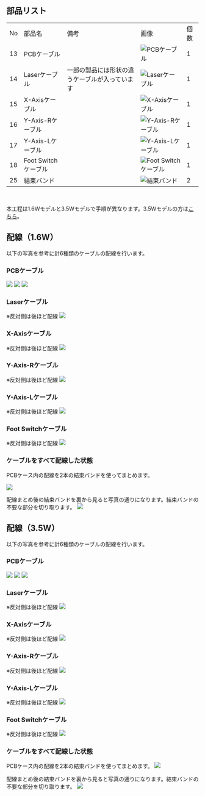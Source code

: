 ## 部品リスト
<table class="packing-list">
<tbody>
<tr>
<td>No</td>
<td>部品名</td>
<td>備考</td>
<td class="packing-img">画像</td>
<td>個数</td>
</tr>
<tr>
<td>13</td>
<td>PCBケーブル</td>
<td></td>
<td><img src="./images/06/p6-1.jpg" alt="PCBケーブル"></td>
<td>1</td>
</tr>
<tr>
<td>14</td>
<td>Laserケーブル</td>
<td>一部の製品には形状の違うケーブルが入っています</td>
<td><img src="./images/06/p6-2.jpg" alt="Laserケーブル"></td>
<td>1</td>
</tr>
<tr>
<td>15</td>
<td>X-Axisケーブル</td>
<td></td>
<td><img src="./images/06/p6-4.jpg" alt="X-Axisケーブル"></td>
<td>1</td>
</tr>
<tr>
<td>16</td>
<td>Y-Axis-Rケーブル</td>
<td></td>
<td><img src="./images/06/p6-3.jpg" alt="Y-Axis-Rケーブル"></td>
<td>1</td>
</tr>
<tr>
<td>17</td>
<td>Y-Axis-Lケーブル</td>
<td></td>
<td><img src="./images/06/p6-5.jpg" alt="Y-Axis-Lケーブル"></td>
<td>1</td>
</tr>
<tr>
<td>18</td>
<td>Foot Switchケーブル</td>
<td></td>
<td><img src="./images/06/p6-7.jpg" alt="Foot Switchケーブル"></td>
<td>1</td>
</tr>
<tr>
<td>25</td>
<td>結束バンド</td>
<td></td>
<td><img src="./images/06/p6-8.jpg" alt="結束バンド"></td>
<td>2</td>
</tr>
</tbody>
</table>

<br>

本工程は1.6Wモデルと3.5Wモデルで手順が異なります。3.5Wモデルの方は<a href="#35W">こちら</a>。

## 配線（1.6W）
以下の写真を参考に計6種類のケーブルの配線を行います。

### PCBケーブル
<img src="./images/06/mini-300mm_06_01.jpg">

<img src="./images/06/mini-300mm_06_02.jpg">

<img src="./images/06/mini-300mm_06_03.jpg">

### Laserケーブル
※反対側は後ほど配線
<img src="./images/06/mini-300mm_06_04.jpg">

### X-Axisケーブル
※反対側は後ほど配線
<img src="./images/06/mini-300mm_06_05.jpg">

### Y-Axis-Rケーブル
※反対側は後ほど配線
<img src="./images/06/mini-300mm_06_06.jpg">

### Y-Axis-Lケーブル
※反対側は後ほど配線
<img src="./images/06/mini-300mm_06_07.jpg">

### Foot Switchケーブル
※反対側は後ほど配線
<img src="./images/06/mini-300mm_06_08.jpg">

### ケーブルをすべて配線した状態
PCBケース内の配線を2本の結束バンドを使ってまとめます。

<img src="./images/06/mini-300mm_06_09.jpg">

配線まとめ後の結束バンドを裏から見ると写真の通りになります。結束バンドの不要な部分を切り取ります。
<img src="./images/06/mini-300mm_06_10.jpg">

## 配線（3.5W）
以下の写真を参考に計6種類のケーブルの配線を行います。
### PCBケーブル
<img src="./images/06/mini-300mm_06_12.jpg">

<img src="./images/06/mini-300mm_06_13.jpg">

<img src="./images/06/mini-300mm_06_14.jpg">

### Laserケーブル
※反対側は後ほど配線
<img src="./images/06/mini-300mm_06_15.jpg">

### X-Axisケーブル
※反対側は後ほど配線
<img src="./images/06/mini-300mm_06_16.jpg">

### Y-Axis-Rケーブル
※反対側は後ほど配線
<img src="./images/06/mini-300mm_06_17.jpg">

### Y-Axis-Lケーブル
※反対側は後ほど配線
<img src="./images/06/mini-300mm_06_18.jpg">

### Foot Switchケーブル
※反対側は後ほど配線
<img src="./images/06/mini-300mm_06_19.jpg">

### ケーブルをすべて配線した状態
PCBケース内の配線を2本の結束バンドを使ってまとめます。
<img src="./images/06/mini-300mm_06_20.jpg">

配線まとめ後の結束バンドを裏から見ると写真の通りになります。結束バンドの不要な部分を切り取ります。
<img src="./images/06/mini-300mm_06_10.jpg">
